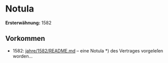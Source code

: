 # Notula

**Ersterwähnung:** 1582

## Vorkommen
- 1582: [jahre/1582/README.md](../jahre/1582/README.md) – eine Notula *)
des Vertrages vorgeleſen worden...
